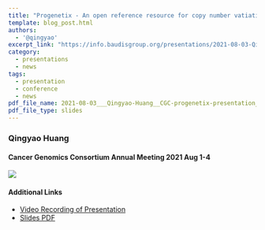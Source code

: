 ```yaml
---
title: "Progenetix - An open reference resource for copy number vatiation data in cancer"
template: blog_post.html 
authors:
  - '@qingyao'
excerpt_link: "https://info.baudisgroup.org/presentations/2021-08-03-Qingyao-Huang__Progenetix-oncogenomic-resource__CGC-talk/"
category:
  - presentations
  - news
tags:
  - presentation
  - conference
  - news
pdf_file_name: 2021-08-03___Qingyao-Huang__CGC-progenetix-presentation__slides.pdf
pdf_file_type: slides
---
```



### Qingyao Huang
#### Cancer Genomics Consortium Annual Meeting 2021 Aug 1-4

<img src="https://info.baudisgroup.org/img/2021-08-03_CGC-session-info.png" style="margin-left: auto; margin-right:auto" />

<!--more-->


#### Additional Links

* [Video Recording of Presentation](https://progenetix.org/storage-ext/recordings/2021-08-03___Qingyao__CGC_recording.mp4)
* [Slides PDF](https://info.baudisgroup.org/pdf/2021-08-03___Qingyao-Huang__CGC-progenetix-presentation__slides.pdf)
